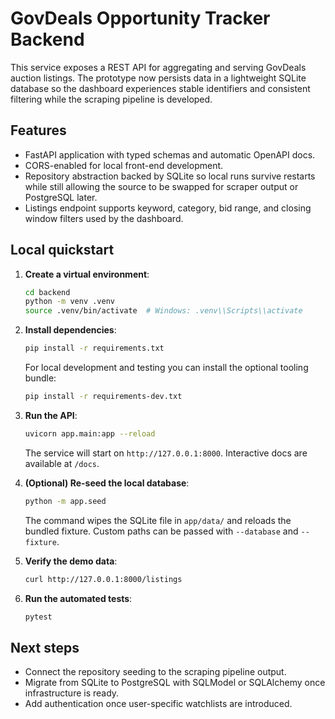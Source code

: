 # GovDeals Opportunity Tracker Backend

This service exposes a REST API for aggregating and serving GovDeals auction listings. The prototype now persists data in a lightweight SQLite database so the dashboard experiences stable identifiers and consistent filtering while the scraping pipeline is developed.

## Features

- FastAPI application with typed schemas and automatic OpenAPI docs.
- CORS-enabled for local front-end development.
- Repository abstraction backed by SQLite so local runs survive restarts while still allowing the source to be swapped for scraper output or PostgreSQL later.
- Listings endpoint supports keyword, category, bid range, and closing window filters used by the dashboard.

## Local quickstart

1. **Create a virtual environment**:

   ```bash
   cd backend
   python -m venv .venv
   source .venv/bin/activate  # Windows: .venv\\Scripts\\activate
   ```

2. **Install dependencies**:

   ```bash
   pip install -r requirements.txt
   ```

   For local development and testing you can install the optional tooling bundle:

   ```bash
   pip install -r requirements-dev.txt
   ```

3. **Run the API**:

   ```bash
   uvicorn app.main:app --reload
   ```

   The service will start on `http://127.0.0.1:8000`. Interactive docs are available at `/docs`.

4. **(Optional) Re-seed the local database**:

   ```bash
   python -m app.seed
   ```

   The command wipes the SQLite file in `app/data/` and reloads the bundled fixture. Custom paths can be passed with `--database` and `--fixture`.

5. **Verify the demo data**:

   ```bash
   curl http://127.0.0.1:8000/listings
   ```

6. **Run the automated tests**:

   ```bash
   pytest
   ```

## Next steps

- Connect the repository seeding to the scraping pipeline output.
- Migrate from SQLite to PostgreSQL with SQLModel or SQLAlchemy once infrastructure is ready.
- Add authentication once user-specific watchlists are introduced.
